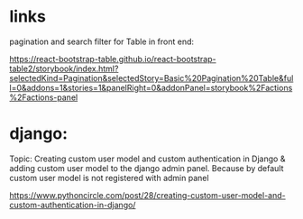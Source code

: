 # links

pagination and search filter for Table in front end:

https://react-bootstrap-table.github.io/react-bootstrap-table2/storybook/index.html?selectedKind=Pagination&selectedStory=Basic%20Pagination%20Table&full=0&addons=1&stories=1&panelRight=0&addonPanel=storybook%2Factions%2Factions-panel


# django:
Topic: Creating custom user model and custom authentication in Django &
        adding custom user model to the django admin panel.
        Because by default custom user model is not registered with admin panel
      
https://www.pythoncircle.com/post/28/creating-custom-user-model-and-custom-authentication-in-django/
